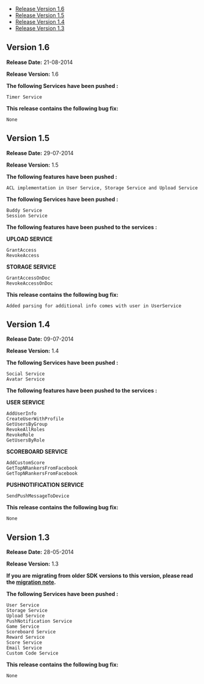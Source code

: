 * [Release Version 1.6](https://github.com/shephertz/App42_Cocos2DX_SDK/blob/master/Change%20Log.md#version-16)
* [Release Version 1.5](https://github.com/shephertz/App42_Cocos2DX_SDK/blob/master/Change%20Log.md#version-15)
* [Release Version 1.4](https://github.com/shephertz/App42_Cocos2DX_SDK/blob/master/Change%20Log.md#version-14)
* [Release Version 1.3](https://github.com/shephertz/App42_Cocos2DX_SDK/blob/master/Change%20Log.md#version-13)


## Version 1.6
 

**Release Date:** 21-08-2014

**Release Version:** 1.6

**The following Services have been pushed :**

```
Timer Service
```

**This release contains the following bug fix:**

```
None
```


## Version 1.5
 

**Release Date:** 29-07-2014

**Release Version:** 1.5

**The following features have been pushed :**

```
ACL implementation in User Service, Storage Service and Upload Service
```
**The following Services have been pushed :**

```
Buddy Service
Session Service
```
**The following features have been pushed to the services :**

**UPLOAD SERVICE**

```
GrantAccess
RevokeAccess
```

**STORAGE SERVICE**

```
GrantAccessOnDoc
RevokeAccessOnDoc
```

**This release contains the following bug fix:**

```
Added parsing for additional info comes with user in UserService
```

## Version 1.4
 

**Release Date:** 09-07-2014

**Release Version:** 1.4

**The following Services have been pushed :**

```
Social Service
Avatar Service
```
**The following features have been pushed to the services :**

**USER SERVICE**

```
AddUserInfo
CreateUserWithProfile
GetUsersByGroup
RevokeAllRoles
RevokeRole
GetUsersByRole
```

**SCOREBOARD SERVICE**

```
AddCustomScore
GetTopNRankersFromFacebook
GetTopNRankersFromFacebook
```
**PUSHNOTIFICATION SERVICE**

```
SendPushMessageToDevice
```
**This release contains the following bug fix:**

```
None
```


## Version 1.3
 

**Release Date:** 28-05-2014

**Release Version:** 1.3

__If you are migrating from older SDK versions to this version, please read the [migration note](https://github.com/shephertz/App42_Cocos2DX_SDK/wiki/Migration-Notes).__

**The following Services have been pushed :**

```
User Service
Storage Service
Upload Service
PushNotification Service
Game Service
Scoreboard Service
Reward Service
Score Service
Email Service
Custom Code Service
```

**This release contains the following bug fix:**

```
None
```
